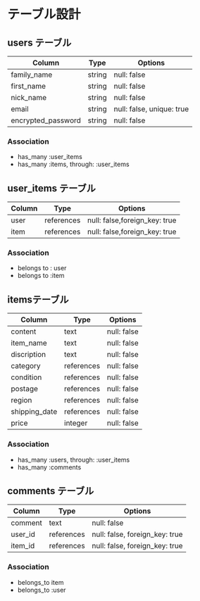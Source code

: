 # テーブル設計

## users テーブル

| Column             | Type   | Options     |
| ------------------ | ------ | ----------- |
| family_name        | string | null: false |
| first_name         | string | null: false |
| nick_name          | string | null: false |
| email              | string | null: false, unique: true |
| encrypted_password | string | null: false |


### Association

- has_many :user_items
- has_many :items, through: :user_items


## user_items テーブル

| Column | Type       | Options     |
| ------ | -----------| ----------- |
| user   | references | null: false,foreign_key: true  |
| item   | references | null: false,foreign_key: true  |


### Association

- belongs to : user
- belongs to :item

## itemsテーブル

| Column        | Type       | Options             |
| ------        | ---------- | ------------------- |
| content       | text       | null: false |
| item_name     | text       | null: false |
| discription   | text       | null: false |
|category       | references | null: false |
|condition      | references | null: false |
|postage        | references | null: false |
|region         | references | null: false |
|shipping_date  | references | null: false |
| price         | integer    | null: false |

### Association

- has_many :users, through: :user_items
- has_many :comments


## comments テーブル

| Column    | Type       | Options             |
| ------    | ---------- | ------------------- |
| comment   | text       | null: false |
| user_id   | references | null: false, foreign_key: true |
| item_id   | references | null: false, foreign_key: true |


### Association

- belongs_to item
- belongs_to :user